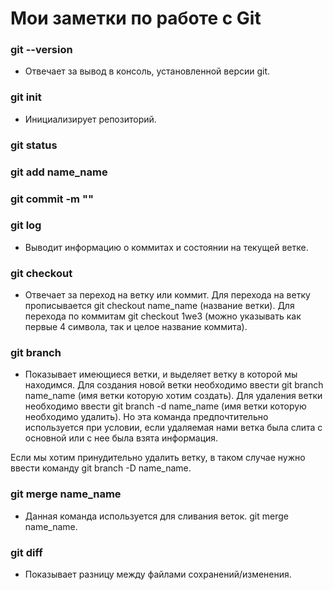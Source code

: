 # Мои заметки по работе с Git

### git --version
- Отвечает за вывод в консоль, установленной версии git.
### git init
- Инициализирует репозиторий.
### git status

### git add name_name

### git commit -m ""

### git log
- Выводит информацию о коммитах и состоянии на текущей ветке.
### git checkout
- Отвечает за переход на ветку или коммит. Для перехода на ветку прописывается git checkout name_name (название ветки).
Для перехода по коммитам git checkout 1we3 (можно указывать как первые 4 символа, так и целое название коммита).
### git branch
- Показывает имеющиеся ветки, и выделяет ветку в которой мы находимся.
Для создания новой ветки необходимо ввести git branch name_name (имя ветки которую хотим создать).
Для удаления ветки необходимо ввести git branch -d name_name (имя ветки которую необходимо удалить).
Но эта команда предпочтительно используется при условии, если удаляемая нами ветка была слита с основной или с нее была взята информация.

Если мы хотим принудительно удалить ветку, в таком случае нужно ввести команду git branch -D name_name.
### git merge name_name
- Данная команда используется для сливания веток.
git merge name_name.
### git diff
- Показывает разницу между файлами сохранений/изменения.
